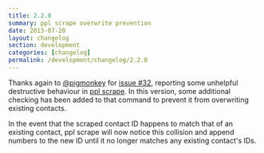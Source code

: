 ```yaml
---
title: 2.2.0
summary: ppl scrape overwrite prevention
date: 2013-07-20
layout: changelog
section: development
categories: [changelog]
permalink: /development/changelog/2.2.0
---
```


Thanks again to [@pigmonkey](https://github.com/pigmonkey) for [issue #32](https://github.com/h2s/ppl/issues/32),
reporting some unhelpful destructive behaviour in [ppl
scrape](/documentation/commands/scrape/). In this version, some additional
checking has been added to that command to prevent it from overwriting existing
contacts.

In the event that the scraped contact ID happens to match that of an existing
contact, ppl scrape will now notice this collision and append numbers to the new
ID until it no longer matches any existing contact's IDs.

